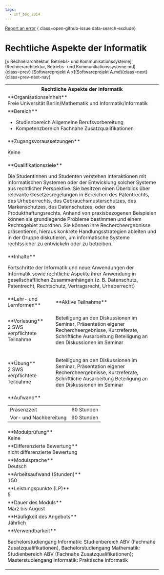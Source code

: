 ```yaml
---
tags:
  - inf_bsc_2014
---
```

[Report an error](https://github.com/SGSSGene/FUB-SUP/issues/new?title=Error%20in%20%22Rechtliche%20Aspekte%20der%20Informatik%22&body=There%20seems%20to%20be%20an%20error%20in%20module%20%22Rechtliche%20Aspekte%20der%20Informatik%22%2E%0A%0A%3CDescribe%20here%20a%20slightly%20more%20detailed%20description%20of%20what%20is%20wrong%3E&labels=bug)
{ class=open-github-issue data-search-exclude}

# Rechtliche Aspekte der Informatik

[« Rechnerarchitektur, Betriebs- und Kommunikationssysteme](Rechnerarchitektur, Betriebs- und Kommunikationssysteme.md){class=prev}
[Softwareprojekt A »](Softwareprojekt A.md){class=next}
{class=prev-next-nav}

<table markdown id="moduledesc">
<tr markdown class="moduledesc_head"><th colspan="2">Rechtliche Aspekte der Informatik </th></tr>
<tr markdown><td colspan="2">**Organisationseinheit**   <br>Freie Universität Berlin/Mathematik und Informatik/Informatik</td></tr>

<tr markdown><td colspan="2">**Bereich**<br>


- Studienbereich Allgemeine Berufsvorbereitung
- Kompetenzbereich Fachnahe Zusatzqualifikationen

</td></tr>

<tr markdown><td colspan="2">**Zugangsvoraussetzungen** <br>

Keine


</td></tr>
<tr markdown><td colspan="2">**Qualifikationsziele**    <br>

Die Studentinnen und Studenten verstehen Interaktionen mit informatischen
Systemen oder der Entwicklung solcher Systeme aus rechtlicher Perspektive.
Sie besitzen einen Überblick über relevante Gesetzesregelungen in Bereichen
des Patentrechts, des Urheberrechts, des Gebrauchsmusterschutzes, des
Markenschutzes, des Datenschutzes, oder des Produkthaftungsrechts. Anhand
von praxisbezogenen Beispielen können sie grundlegende Probleme bestimmen
und einem Rechtsgebiet zuordnen. Sie können ihre Rechercheergebnisse
präsentieren, hieraus konkrete Handlungsstrategien ableiten und in der
Gruppe diskutieren, um informatische Systeme rechtssicher zu entwickeln oder
zu betreiben.


</td></tr>
<tr markdown><td colspan="2">**Inhalte**                <br>

Fortschritte der Informatik und neue Anwendungen der Informatik sowie
rechtliche Aspekte ihrer Anwendung in gesellschaftlichen Zusammenhängen (z.
B. Datenschutz, Patentrecht, Rechtschutz, Vertragsrecht, Urheberrecht)


</td></tr>

<tr markdown><td>**Lehr- und Lernformen**</td><td>**Aktive Teilnahme**</td></tr>
<tr markdown><td> **Vorlesung** <br>2 SWS <br> verpflichtete Teilnahme</td><td>

Beteiligung an den Diskussionen im Seminar, Präsentation eigener
Rechercheergebnisse, Kurzreferate, Schriftliche Ausarbeitung
Beteiligung an den Diskussionen im Seminar
</td></tr>
<tr markdown><td> **Übung** <br>2 SWS <br> verpflichtete Teilnahme</td><td>

Beteiligung an den Diskussionen im Seminar, Präsentation eigener
Rechercheergebnisse, Kurzreferate, Schriftliche Ausarbeitung
Beteiligung an den Diskussionen im Seminar
</td></tr>
<tr markdown><td colspan="2">**Aufwand**                <br>
<table class="aufwand_table">
<tr><td>Präsenzzeit</td><td>60 Stunden</td></tr>
<tr><td>Vor- und Nachbereitung</td><td>90 Stunden</td></tr>
</table>

</td></tr>
<tr markdown><td colspan="2">**Modulprüfung**             <br>Keine


</td></tr>
<tr markdown><td colspan="2">**Differenzierte Bewertung** <br>nicht differenzierte Bewertung

</td></tr>
<tr markdown><td colspan="2">**Modulsprache**             <br>Deutsch</td></tr>
<tr markdown><td colspan="2">**Arbeitsaufwand (Stunden)** <br>150</td></tr>
<tr markdown><td colspan="2">**Leistungspunkte (LP)**     <br>5</td></tr>
<tr markdown><td colspan="2">**Dauer des Moduls**         <br>März bis August</td></tr>
<tr markdown><td colspan="2">**Häufigkeit des Angebots**  <br>Jährlich</td></tr>
<tr markdown><td colspan="2">**Verwendbarkeit**           <br>

Bachelorstudiengang Informatik: Studienbereich ABV (Fachnahe
Zusatzqualifikationen), Bachelorstudiengang Mathematik: Studienbereich ABV
(Fachnahe Zusatzqualifikationen); Masterstudiengang Informatik: Praktische
Informatik


</td></tr>

</table>
